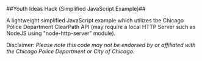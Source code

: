 ##Youth Ideas Hack (Simplified JavaScript Example)##

A lightweight simplified JavaScript example which utilizes the Chicago Police Department ClearPath API (may require a local HTTP Server such as NodeJS using "node-http-server" module).

Disclaimer:
_Please note this code may not be endorsed by or affiliated with the Chicago Police Department or City of Chicago._

